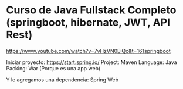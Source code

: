 # Curso de Java Fullstack Completo (springboot, hibernate, JWT, API Rest)
https://www.youtube.com/watch?v=7vHzVN0EiQc&t=161springboot

Iniciar proyecto: https://start.spring.io/
Project: Maven
Language: Java
Packing: War (Porque es una app web)

Y le agregamos una dependencia: Spring Web
